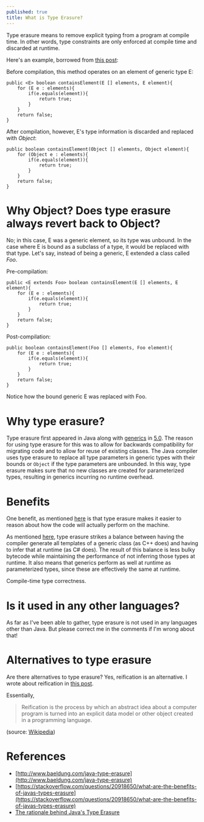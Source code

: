 ```yaml
---
published: true
title: What is Type Erasure?
---
```

Type erasure means to remove explicit typing from a program at compile time. 
In other words, type constraints are only enforced at compile time and discarded at runtime.

Here's an example, borrowed from [this post](http://www.baeldung.com/java-type-erasure):

Before compilation, this method operates on an element of generic type E:

```
public <E> boolean containsElement(E [] elements, E element){
    for (E e : elements){
        if(e.equals(element)){
            return true;
        }
    }
    return false;
}
```

After compilation, however, E's type information is discarded and replaced with *Object*:

```
public boolean containsElement(Object [] elements, Object element){
    for (Object e : elements){
        if(e.equals(element)){
            return true;
        }
    }
    return false;
}
```

# Why Object? Does type erasure always revert back to Object?

No; in this case, E was a generic element, so its type was unbound. 
In the case where E is bound as a subclass of a type, it would be replaced with that type. 
Let's say, instead of being a generic, E extended a class called *Foo*.

Pre-compilation:

```
public <E extends Foo> boolean containsElement(E [] elements, E element){
    for (E e : elements){
        if(e.equals(element)){
            return true;
        }
    }
    return false;
}
```

Post-compilation:

```
public boolean containsElement(Foo [] elements, Foo element){
    for (E e : elements){
        if(e.equals(element)){
            return true;
        }
    }
    return false;
}
```

Notice how the bound generic E was replaced with Foo.

# Why type erasure?

Type erasure first appeared in Java along with [generics](https://en.wikipedia.org/wiki/Generics_in_Java) in [5.0](https://en.wikipedia.org/wiki/Criticism_of_Java#Language_syntax_and_semantics). The reason for using type erasure for this was to allow for backwards compatibility for migrating code and to allow for reuse of existing classes.  The Java compiler uses type erasure to replace all type parameters in generic types with their bounds or ```Object``` if the type parameters are unbounded. In this way, type erasure makes sure that no new classes are created for parameterized types, resulting in generics incurring no runtime overhead.

# Benefits

One benefit, as mentioned [here](https://stackoverflow.com/questions/20918650/what-are-the-benefits-of-javas-types-erasure) is that type erasure makes it easier to reason about how the code will actually perform on the machine.

As mentioned [here](http://vineelkumarreddy.com/2016/01/30/the-rationale-behind-javas-type-erasure/), type erasure strikes a balance between having the compiler generate all templates of a generic class (as C++ does) and having to infer that at runtime (as C# does). The result of this balance is less bulky bytecode while maintaining the performance of not inferring those types at runtime. It also means that generics perform as well at runtime as parameterized types, since these are effectively the same at runtime.

Compile-time type correctness.

# Is it used in any other languages?

As far as I've been able to gather, type erasure is not used in any languages other than Java. But please correct me in the comments if I'm wrong about that!

# Alternatives to type erasure

Are there alternatives to type erasure? Yes, reification is an alternative. I wrote about reification in [this post](https://www.davidmerrick.me/2015/07/19/reification-vs-erasure-in-java-collections/).

Essentially,

> Reification is the process by which an abstract idea about a computer program is turned into an explicit data model or other object created in a programming language.

(source: [Wikipedia](https://en.wikipedia.org/wiki/Reification_(computer_science)))

# References 
- [http://www.baeldung.com/java-type-erasure](http://www.baeldung.com/java-type-erasure)
- [https://stackoverflow.com/questions/20918650/what-are-the-benefits-of-javas-types-erasure](https://stackoverflow.com/questions/20918650/what-are-the-benefits-of-javas-types-erasure)
- [The rationale behind Java's Type Erasure](http://vineelkumarreddy.com/2016/01/30/the-rationale-behind-javas-type-erasure/)
